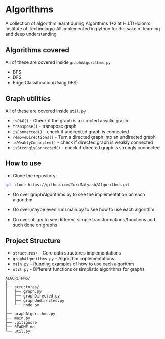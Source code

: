 # Algorithms
A collection of algorithm learnt during Algorithms 1+2 at H.I.T(Holon's Institute of Technology)
All implemented in python for the sake of learning and deep understanding

## Algorithms covered

All of these are covered inside `graphAlgorithms.py`

- BFS
- DFS
- Edge Classification(Using DFS)

## Graph utilities

All of these are covered inside `util.py`

- `isDAG()`                     - Check if the graph is a directed acyclic graph
- `transpose()`                 - transpose graph
- `isConnected()`               - check if undirected graph is connected
- `removeDirections()`          - Turn a directed graph into an undirected graph
- `isWeaklyConnected()`         - check if directed graph is weakly connected
- `isStronglyConnected()`       - check if directed graph is strongly connected

## How to use

- Clone the repository:
```bash
git clone https://github.com/YuriMatyash/Algorithms.git
```

- Go over graphAlgorithms.py to see the implementation on each algorithm

- Go over(maybe even run) main.py to see how to use each algorithm

- Go over util.py to see different simple transformations/functions and such done on graphs

## Project Structure

- `structures/` – Core data structures implementations
- `graphAlgorithms.py` – Algorithm implementations
- `main.py` – Running examples of how to use each algorithm
- `util.py` - Different functions or simplistic algorithms for graphs

```plaintext
ALGORITHMS/
│
├── structures/
│   ├── graph.py
│   ├── graphDirected.py
│   ├── graphUndirected.py
│   └── node.py
│
├── graphAlgorithms.py
├── main.py
├── .gitignore
├── README.md
└── util.py
```